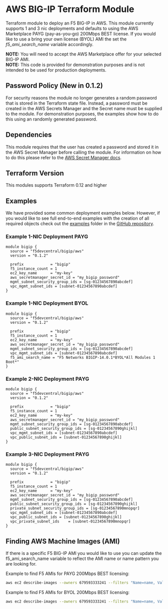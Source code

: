 # AWS BIG-IP Terraform Module 
Terraform module to deploy an F5 BIG-IP in AWS.  This module currently supports 1 and 3 nic deployments and defaults to using the AWS Marketplace PAYG (pay-as-you-go) 200Mbps BEST license.  If you would like to use a bring your own license (BYOL) AMI the set the *f5_ami_search_name* variable accordingly.

**NOTE:** You will need to accept the AWS Marketplace offer for your selected BIG-IP AMI.  
**NOTE:** This code is provided for demonstration purposes and is not intended to be used for production deployments. 

## Password Policy (New in 0.1.2)
For security reasons the module no longer generates a random password that is stored in the Terraform state file. Instead, a password must be created in the AWS Secrets Manager and the Secret name must be supplied to the module.  For demonstration purposes, the examples show how to do this using an randomly generated password.

## Dependencies
This module requires that the user has created a password and stored it in the AWS Secret Manager before calling the module. For information on how to do this please refer to the [AWS Secret Manager docs](https://docs.aws.amazon.com/secretsmanager/latest/userguide/manage_create-basic-secret.html).

## Terraform Version
This modules supports Terraform 0.12 and higher

## Examples
We have provided some common deployment examples below.  However, if you would like to see full end-to-end examples with the creation of all required objects check out the [examples](https://github.com/f5devcentral/terraform-aws-bigip/tree/master/examples) folder in the [GitHub repository](https://github.com/f5devcentral/terraform-aws-bigip/).

### Example 1-NIC Deployment PAYG
```hcl
module bigip {
  source = "f5devcentral/bigip/aws"
  version = "0.1.2"

  prefix            = "bigip"
  f5_instance_count = 1
  ec2_key_name      = "my-key"
  aws_secretmanager_secret_id = "my_bigip_password"
  mgmt_subnet_security_group_ids = [sg-01234567890abcdef]
  vpc_mgmt_subnet_ids = [subnet-01234567890abcdef]
}
```
### Example 1-NIC Deployment BYOL
```hcl
module bigip {
  source = "f5devcentral/bigip/aws"
  version = "0.1.2"

  prefix            = "bigip"
  f5_instance_count = 1
  ec2_key_name      = "my-key"
  aws_secretmanager_secret_id = "my_bigip_password"
  mgmt_subnet_security_group_ids = [sg-01234567890abcdef]
  vpc_mgmt_subnet_ids = [subnet-01234567890abcdef]
  f5_ami_search_name = "F5 Networks BIGIP-14.0.1*BYOL*All Modules 1 Boot*"
}
```

### Example 2-NIC Deployment PAYG
```hcl
module bigip {
  source = "f5devcentral/bigip/aws"
  version = "0.1.2"

  prefix            = "bigip"
  f5_instance_count = 1
  ec2_key_name      = "my-key"
  aws_secretmanager_secret_id = "my_bigip_password"
  mgmt_subnet_security_group_ids = [sg-01234567890abcdef]
  public_subnet_security_group_ids = [sg-01234567890ghijkl]
  vpc_mgmt_subnet_ids = [subnet-01234567890abcdef]
  vpc_public_subnet_ids = [subnet-01234567890ghijkl]
}
```

### Example 3-NIC Deployment PAYG
```hcl
module bigip {
  source = "f5devcentral/bigip/aws"
  version = "0.1.2"

  prefix            = "bigip"
  f5_instance_count = 1
  ec2_key_name      = "my-key"
  aws_secretmanager_secret_id = "my_bigip_password"
  mgmt_subnet_security_group_ids = [sg-01234567890abcdef]
  public_subnet_security_group_ids = [sg-01234567890ghijkl]
  private_subnet_security_group_ids = [sg-01234567890mnopqr]
  vpc_mgmt_subnet_ids = [subnet-01234567890abcdef]
  vpc_public_subnet_ids = [subnet-01234567890ghijkl]
  vpc_private_subnet_ids    = [subnet-01234567890mnopqr]
}
```

## Finding AWS Machine Images (AMI)
If there is a specific F5 BIG-IP AMI you would like to use you can update the f5_ami_search_name variable to reflect the AMI name or name pattern you are looking for.

Example to find F5 AMIs for PAYG 200Mbps BEST licensing:
```bash
aws ec2 describe-images --owners 679593333241 --filters "Name=name, Values=F5 Networks BIGIP-14.0.1-0.0.14* PAYG - Best 200Mbps*"
```

Example to find F5 AMIs for BYOL 200Mbps BEST licensing:
```bash
aws ec2 describe-images --owners 679593333241 --filters "Name=name, Values=F5 Networks BIGIP-14.0.1*BYOL*All Modules 1 Boot*"
```